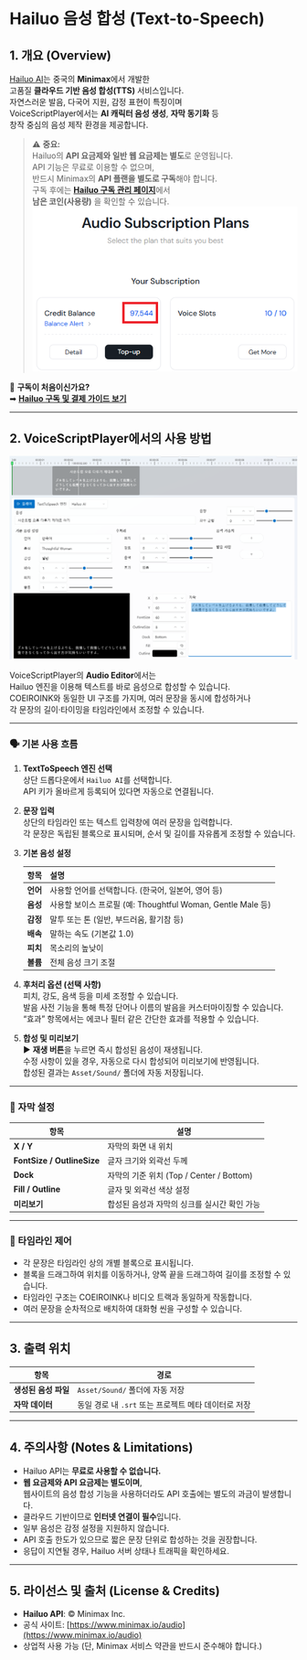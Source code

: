 # Hailuo 음성 합성 (Text-to-Speech)

## 1. 개요 (Overview)
[Hailuo AI](https://www.minimax.io/audio)는 중국의 **Minimax**에서 개발한  
고품질 **클라우드 기반 음성 합성(TTS)** 서비스입니다.  
자연스러운 발음, 다국어 지원, 감정 표현이 특징이며  
VoiceScriptPlayer에서는 **AI 캐릭터 음성 생성**, **자막 동기화** 등  
창작 중심의 음성 제작 환경을 제공합니다.

> ⚠️ **중요:**  
> Hailuo의 **API 요금제와 일반 웹 요금제는 별도**로 운영됩니다.  
> API 기능은 무료로 이용할 수 없으며,  
> 반드시 Minimax의 **API 플랜을 별도로 구독**해야 합니다.  
> 구독 후에는 [**Hailuo 구독 관리 페이지**](https://platform.minimax.io/subscribe/audio-subscription)에서  
> **남은 코인(사용량)** 을 확인할 수 있습니다.
![hailuo-remaincoin](../images/hailuo-remaincoin.png)

📘 **구독이 처음이신가요?**  
➡ [**Hailuo 구독 및 결제 가이드 보기**](../ai/hailuo-subscription.md)

---

## 2. VoiceScriptPlayer에서의 사용 방법

![hailuo-editor](../images/hailuo_editor.png)

VoiceScriptPlayer의 **Audio Editor**에서는  
Hailuo 엔진을 이용해 텍스트를 바로 음성으로 합성할 수 있습니다.  
COEIROINK와 동일한 UI 구조를 가지며, 여러 문장을 동시에 합성하거나  
각 문장의 길이·타이밍을 타임라인에서 조정할 수 있습니다.

---

### 🗣️ 기본 사용 흐름

1. **TextToSpeech 엔진 선택**  
    상단 드롭다운에서 `Hailuo AI`를 선택합니다.  
    API 키가 올바르게 등록되어 있다면 자동으로 연결됩니다.

2. **문장 입력**  
    상단의 타임라인 또는 텍스트 입력창에 여러 문장을 입력합니다.  
    각 문장은 독립된 블록으로 표시되며, 순서 및 길이를 자유롭게 조정할 수 있습니다.

3. **기본 음성 설정**  

    | 항목 | 설명 |
    |------|------|
    | **언어** | 사용할 언어를 선택합니다. (한국어, 일본어, 영어 등) |
    | **음성** | 사용할 보이스 프로필 (예: Thoughtful Woman, Gentle Male 등) |
    | **감정** | 말투 또는 톤 (일반, 부드러움, 활기참 등) |
    | **배속** | 말하는 속도 (기본값 1.0) |
    | **피치** | 목소리의 높낮이 |
    | **볼륨** | 전체 음성 크기 조절 |

4. **후처리 옵션 (선택 사항)**  
    피치, 강도, 음색 등을 미세 조정할 수 있습니다.  
    발음 사전 기능을 통해 특정 단어나 이름의 발음을 커스터마이징할 수 있습니다.  
    “효과” 항목에서는 에코나 필터 같은 간단한 효과를 적용할 수 있습니다.

5. **합성 및 미리보기**  
    ▶ **재생 버튼**을 누르면 즉시 합성된 음성이 재생됩니다.  
    수정 사항이 있을 경우, 자동으로 다시 합성되어 미리보기에 반영됩니다.  
    합성된 결과는 `Asset/Sound/` 폴더에 자동 저장됩니다.

---

### 💬 자막 설정

| 항목 | 설명 |
|------|------|
| **X / Y** | 자막의 화면 내 위치 |
| **FontSize / OutlineSize** | 글자 크기와 외곽선 두께 |
| **Dock** | 자막의 기준 위치 (Top / Center / Bottom) |
| **Fill / Outline** | 글자 및 외곽선 색상 설정 |
| **미리보기** | 합성된 음성과 자막의 싱크를 실시간 확인 가능 |

---

### 🧩 타임라인 제어

- 각 문장은 타임라인 상의 개별 블록으로 표시됩니다.  
- 블록을 드래그하여 위치를 이동하거나, 양쪽 끝을 드래그하여 길이를 조정할 수 있습니다.  
- 타임라인 구조는 COEIROINK나 비디오 트랙과 동일하게 작동합니다.  
- 여러 문장을 순차적으로 배치하여 대화형 씬을 구성할 수 있습니다.

---

## 3. 출력 위치

| 항목 | 경로 |
|------|------|
| **생성된 음성 파일** | `Asset/Sound/` 폴더에 자동 저장 |
| **자막 데이터** | 동일 경로 내 `.srt` 또는 프로젝트 메타 데이터로 저장 |

---

## 4. 주의사항 (Notes & Limitations)
- Hailuo API는 **무료로 사용할 수 없습니다.**  
- **웹 요금제와 API 요금제는 별도이며**,  
  웹사이트의 음성 합성 기능을 사용하더라도 API 호출에는 별도의 과금이 발생합니다.  
- 클라우드 기반이므로 **인터넷 연결이 필수**입니다.  
- 일부 음성은 감정 설정을 지원하지 않습니다.  
- API 호출 한도가 있으므로 짧은 문장 단위로 합성하는 것을 권장합니다.  
- 응답이 지연될 경우, Hailuo 서버 상태나 트래픽을 확인하세요.

---

## 5. 라이선스 및 출처 (License & Credits)
- **Hailuo API**: © Minimax Inc.  
- 공식 사이트: [https://www.minimax.io/audio](https://www.minimax.io/audio)  
- 상업적 사용 가능 (단, Minimax 서비스 약관을 반드시 준수해야 합니다.)
